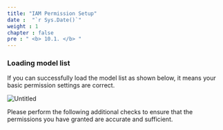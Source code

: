```yaml
---
title: "IAM Permission Setup"
date :  "`r Sys.Date()`" 
weight : 1
chapter : false
pre : " <b> 10.1. </b> "
---
```


### Loading model list

If you can successfully load the model list as shown below, it means your basic permission settings are correct.

![Untitled](/images/Local%20test%20ce0d4bd8857e41d8b260be36d2383dc9/image%209.png)

Please perform the following additional checks to ensure that the permissions you have granted are accurate and sufficient.